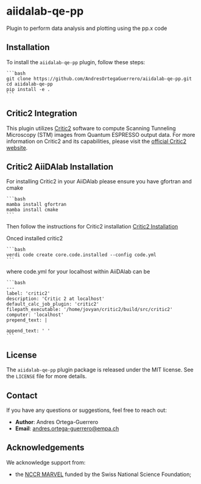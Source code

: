 # aiidalab-qe-pp
Plugin to perform data analysis and plotting using the pp.x code

## Installation
To install the `aiidalab-qe-pp` plugin, follow these steps:

    ```bash
    git clone https://github.com/AndresOrtegaGuerrero/aiidalab-qe-pp.git
    cd aiidalab-qe-pp
    pip install -e .
    ```

## Critic2 Integration

This plugin utilizes [Critic2](https://aoterodelaroza.github.io/critic2/) software to compute Scanning Tunneling Microscopy (STM) images from Quantum ESPRESSO output data.
For more information on Critic2 and its capabilities, please visit the [official Critic2 website](https://aoterodelaroza.github.io/critic2/).

## Critic2 AiiDAlab Installation

For installing Critic2 in your AiiDAlab please ensure you have gfortran and cmake

    ```bash
    mamba install gfortran
    mamba install cmake
    ```

Then follow the instructions for Critic2 installation [Critic2 Installation](https://aoterodelaroza.github.io/critic2/installation/)

Onced installed critic2

    ```bash
    verdi code create core.code.installed --config code.yml
    ```
where code.yml for your localhost within AiiDAlab can be

    ```bash
    ---
    label: 'critic2'
    description: 'Critic 2 at localhost'
    default_calc_job_plugin: 'critic2'
    filepath_executable: '/home/jovyan/critic2/build/src/critic2'
    computer: 'localhost'
    prepend_text: |

    append_text: ' '
    ```

## License
The `aiidalab-qe-pp` plugin package is released under the MIT license.
See the `LICENSE` file for more details.

## Contact

If you have any questions or suggestions, feel free to reach out:

- **Author**: Andres Ortega-Guerrero
- **Email**: [andres.ortega-guerrero@empa.ch](andres.ortega-guerrero@empa.ch)

## Acknowledgements
We acknowledge support from:
* the [NCCR MARVEL](http://nccr-marvel.ch/) funded by the Swiss National Science Foundation;
